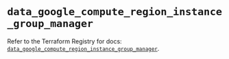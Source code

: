 # `data_google_compute_region_instance_group_manager`

Refer to the Terraform Registry for docs: [`data_google_compute_region_instance_group_manager`](https://registry.terraform.io/providers/hashicorp/google/6.19.0/docs/data-sources/compute_region_instance_group_manager).
